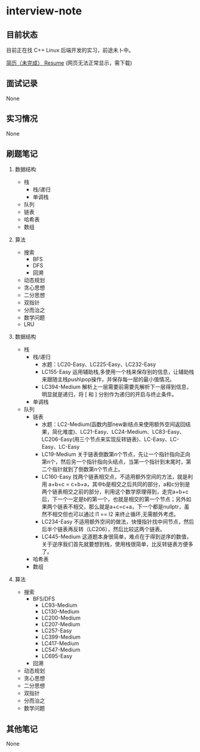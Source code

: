 # interview-note

## 目前状态

目前正在找 C++ Linux 后端开发的实习，前途未卜中。

[简历（未完成） Resume](./src/resume_v1.pdf) (网页无法正常显示，需下载)

## 面试记录

None

## 实习情况

None

## 刷题笔记

1. 数据结构
    - 栈
      - 栈/递归
      - 单调栈
    - 队列
    - 链表
    - 哈希表
    - 数组

2. 算法
    - 搜索
      - BFS
      - DFS
      - 回溯
    - 动态规划
    - 贪心思想
    - 二分思想
    - 双指针
    - 分而治之
    - 数学问题
    - LRU

3. 数据结构
    - 栈
      - 栈/递归
        - 水题：LC20-Easy、LC225-Easy、LC232-Easy
        - LC155-Easy 运用辅助栈,多使用一个栈来保存别的信息，让辅助栈来跟随主栈push\pop操作，并保存每一层的最小值情况。
        - LC394-Medium 解析上一层需要前需要先解析下一层得到信息，明显就是递归，将 [ 和 ] 分别作为递归的开启与终止条件。
      - 单调栈
    - 队列
      - 链表
        - 水题：LC2-Medium(函数内部new新结点来使用额外空间返回结果，简化难度)、LC21-Easy、LC24-Medium、LC83-Easy、LC206-Easy(用三个节点来实现反转链表)、LC-Easy、LC-Easy、LC-Easy	
        - LC19-Medium 关于链表倒数第n个节点，先让一个指针指向正向第n个，然后另一个指针指向头结点，当第一个指针到末尾时，第二个指针就到了倒数第n个节点上。
        - LC160-Easy 找两个链表相交点，不适用额外空间的方法，就是利用 a+b+c = c+b+a，其中b是相交之后共同的部分，a和c分别是两个链表相交之前的部分，利用这个数学原理得到，走完a+b+c后，下一个一定是b的第一个，也就是相交的第一个节点；另外如果两个链表不相交，那么就是a+c=c+a，下一个都是nullptr，虽然不相交但也可以通过 l1 == l2 来终止循环,无需额外考虑。
        - LC234-Easy 不适用额外空间的做法，快慢指针找中间节点，然后后半个链表再反转（LC206），然后比较这两个链表。
        - LC445-Medium 这道题本身很简单，难点在于得到逆序的数值，关于逆序我们首先就要想到栈，使用栈很简单，比反转链表方便多了。
      - 哈希表
      - 数组

4. 算法
    - 搜索
      - BFS/DFS
        - LC93-Medium
        - LC130-Medium       
        - LC200-Medium
        - LC207-Medium
        - LC257-Easy
        - LC399-Medium
        - LC417-Medium
        - LC547-Medium
        - LC695-Easy
      - 回溯
    - 动态规划
    - 贪心思想
    - 二分思想
    - 双指针
    - 分而治之
    - 数学问题

## 其他笔记

None
